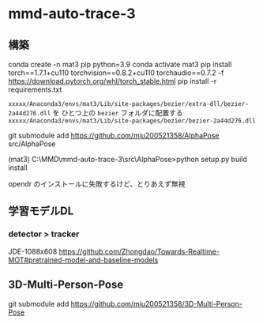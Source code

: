 # mmd-auto-trace-3

## 構築

conda create -n mat3 pip python=3.9
conda activate mat3
pip install torch==1.7.1+cu110 torchvision==0.8.2+cu110 torchaudio==0.7.2 -f https://download.pytorch.org/whl/torch_stable.html
pip install -r requirements.txt

`xxxxx/Anaconda3/envs/mat3/Lib/site-packages/bezier/extra-dll/bezier-2a44d276.dll` を ひとつ上の `bezier` フォルダに配置する
`xxxxx/Anaconda3/envs/mat3/Lib/site-packages/bezier/bezier-2a44d276.dll`

git submodule add https://github.com/miu200521358/AlphaPose src/AlphaPose 

(mat3) C:\MMD\mmd-auto-trace-3\src\AlphaPose>python setup.py build install

opendr のインストールに失敗するけど、とりあえず無視

## 学習モデルDL

### detector > tracker

JDE-1088x608
https://github.com/Zhongdao/Towards-Realtime-MOT#pretrained-model-and-baseline-models

## 3D-Multi-Person-Pose

git submodule add https://github.com/miu200521358/3D-Multi-Person-Pose

